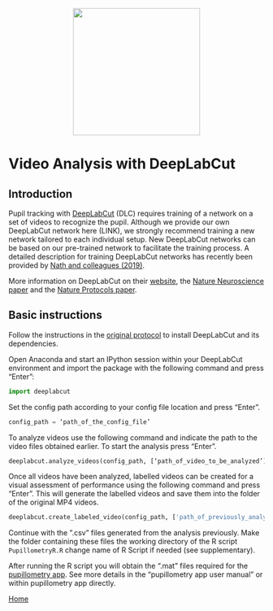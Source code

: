 <p align="center">
  <img width="250" src="assets/images/DLC_labeled.gif">
</p>

# Video Analysis with DeepLabCut

## Introduction
Pupil tracking with [DeepLabCut](http://www.mousemotorlab.org/deeplabcut) (DLC) requires training of a network on a set of videos to recognize the pupil. Although we provide our own DeepLabCut network here (LINK), we strongly recommend training a new network tailored to each individual setup. New DeepLabCut networks can be based on our pre-trained network to facilitate the training process. A detailed description for training DeepLabCut networks has recently been provided by [Nath and colleagues (2019)](https://www.nature.com/articles/s41596-019-0176-0).


More information on DeepLabCut on their [website](http://www.mousemotorlab.org/deeplabcut), the [Nature Neuroscience paper](https://www.nature.com/articles/s41593-018-0209-y) and the [Nature Protocols paper](https://www.nature.com/articles/s41596-019-0176-0).

## Basic instructions
Follow the instructions in the [original protocol](https://www.nature.com/articles/s41596-019-0176-0) to install DeepLabCut and its dependencies.

Open Anaconda and start an IPython session within your DeepLabCut environment and import the package with the following command and press “Enter”:

```python
import deeplabcut
```

Set the config path according to your config file location and press “Enter”.

```python
config_path = ‘path_of_the_config_file’
```

To analyze videos use the following command and indicate the path to the video files obtained earlier. To start the analysis press “Enter”.

```python
deeplabcut.analyze_videos(config_path, [‘path_of_video_to_be_analyzed’], save_as_csv=True)
```

Once all videos have been analyzed, labelled videos can be created for a visual assessment of performance using the following command and press “Enter”. This will generate the labelled videos and save them into the folder of the original MP4 videos.


```python
deeplabcut.create_labeled_video(config_path, ['path_of_previously_analyzed_video'])
```

Continue with the ”.csv” files generated from the analysis previously. Make the folder containing these files the working directory of the R script `PupillometryR.R` change name of R Script if needed (see supplementary).

After running the R script you will obtain the “.mat” files required for the [pupillometry app](./APP.md). See more details in the “pupillometry app user manual” or within pupillometry app directly.


[Home](./index.html)
